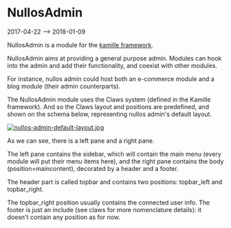 NullosAdmin
================
2017-04-22 --> 2018-01-09



NullosAdmin is a module for the [kamille framework](https://github.com/lingtalfi/Kamille).


NullosAdmin aims at providing a general purpose admin.
Modules can hook into the admin and add their functionality, and coexist with other modules.

For instance, nullos admin could host both an e-commerce module and a blog module (their admin counterparts).



The NullosAdmin module uses the Claws system (defined in the Kamille framework).
And so the Claws layout and positions are predefined, and shown on the schema below, representing nullos admin's 
default layout.



[![nullos-admin-default-layout.jpg](http://lingtalfi.com/img/kamille-modules/NullosAdmin/nullos-admin-default-layout.jpg)](http://lingtalfi.com/img/kamille-modules/NullosAdmin/nullos-admin-default-layout.jpg)


As we can see, there is a left pane and a right pane.

The left pane contains the sidebar, which will contain the main menu (every module will put their menu items here),
and the right pane contains the body (position=maincontent), decorated by a header and a footer.

The header part is called topbar and contains two positions: topbar_left and topbar_right.


The topbar_right position usually contains the connected user info.
The footer is just an include (see claws for more nomenclature details): it doesn't contain any position as for now.












